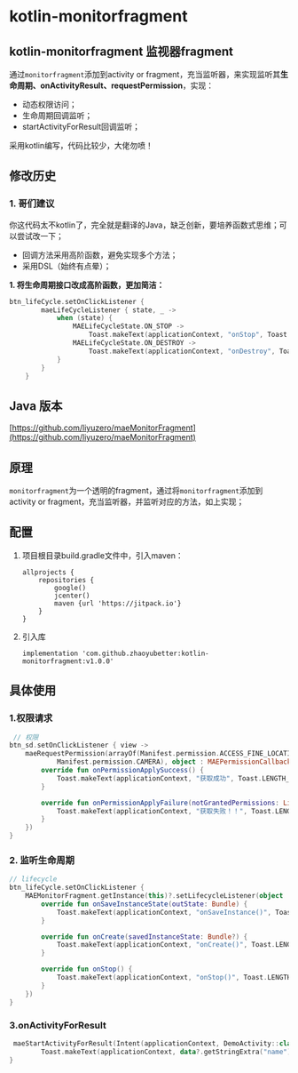 # kotlin-monitorfragment
## kotlin-monitorfragment 监视器fragment

通过`monitorfragment`添加到activity or fragment，充当监听器，来实现监听其**生命周期、onActivityResult、requestPermission**，实现：
    
* 动态权限访问；
* 生命周期回调监听；
* startActivityForResult回调监听；


采用kotlin编写，代码比较少，大佬勿喷！

## 修改历史
### 1. 哥们建议
你这代码太不kotlin了，完全就是翻译的Java，缺乏创新，要培养函数式思维；可以尝试改一下；  

* 回调方法采用高阶函数，避免实现多个方法；
* 采用DSL（始终有点晕）；

**1. 将生命周期接口改成高阶函数，更加简洁：**

```kotlin
btn_lifeCycle.setOnClickListener {
        maeLifeCycleListener { state, _ ->
            when (state) {
                MAELifeCycleState.ON_STOP ->
                    Toast.makeText(applicationContext, "onStop", Toast.LENGTH_SHORT).show()
                MAELifeCycleState.ON_DESTROY ->
                    Toast.makeText(applicationContext, "onDestroy", Toast.LENGTH_SHORT).show()
            }
        }
    }
```



## Java 版本
[https://github.com/liyuzero/maeMonitorFragment](https://github.com/liyuzero/maeMonitorFragment)

## 原理 
`monitorfragment`为一个透明的fragment，通过将`monitorfragment`添加到activity or fragment，充当监听器，并监听对应的方法，如上实现；

## 配置

1. 项目根目录build.gradle文件中，引入maven：

	```
	allprojects {
	    repositories {
	        google()
	        jcenter()
	        maven {url 'https://jitpack.io'}
	    }
	}
	```
2. 引入库

    ```
    implementation 'com.github.zhaoyubetter:kotlin-monitorfragment:v1.0.0'
    ```

## 具体使用

### 1.权限请求

```kotlin
 // 权限
btn_sd.setOnClickListener { view ->
    maeRequestPermission(arrayOf(Manifest.permission.ACCESS_FINE_LOCATION,
            Manifest.permission.CAMERA), object : MAEPermissionCallback {
        override fun onPermissionApplySuccess() {
            Toast.makeText(applicationContext, "获取成功", Toast.LENGTH_SHORT).show()
        }

        override fun onPermissionApplyFailure(notGrantedPermissions: List<String>, shouldShowRequestPermissions: List<Boolean>) {
            Toast.makeText(applicationContext, "获取失败！！", Toast.LENGTH_SHORT).show()
        }
    })
}
```

### 2. 监听生命周期

```kotlin
// lifecycle
btn_lifeCycle.setOnClickListener {
    MAEMonitorFragment.getInstance(this)?.setLifecycleListener(object : MAELifecycleListener {
        override fun onSaveInstanceState(outState: Bundle) {
            Toast.makeText(applicationContext, "onSaveInstance()", Toast.LENGTH_SHORT).show()
        }

        override fun onCreate(savedInstanceState: Bundle?) {
            Toast.makeText(applicationContext, "onCreate()", Toast.LENGTH_SHORT).show()
        }

        override fun onStop() {
            Toast.makeText(applicationContext, "onStop()", Toast.LENGTH_SHORT).show()
        }
    })
}
```

### 3.onActivityForResult

```kotlin
 maeStartActivityForResult(Intent(applicationContext, DemoActivity::class.java), 20) { _, _, data ->
        Toast.makeText(applicationContext, data?.getStringExtra("name"), Toast.LENGTH_SHORT).show()
}
```
